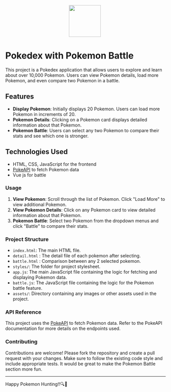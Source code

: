 <p align="center">
  <img src="https://github.com/Anmol-Baranwal/Cool-GIFs-For-GitHub/assets/74038190/7bb1e704-6026-48f9-8435-2f4d40101348" width="100" >&nbsp;
</p>

# Pokedex with Pokemon Battle

This project is a Pokedex application that allows users to explore and learn about over 10,000 Pokemon. Users can view Pokemon details, load more Pokemon, and even compare two Pokemon in a battle.

## Features

- **Display Pokemon**: Initially displays 20 Pokemon. Users can load more Pokemon in increments of 20.
- **Pokemon Details**: Clicking on a Pokemon card displays detailed information about that Pokemon.
- **Pokemon Battle**: Users can select any two Pokemon to compare their stats and see which one is stronger.

## Technologies Used

- HTML, CSS, JavaScript for the frontend
- [PokeAPI](https://pokeapi.co/) to fetch Pokemon data
- Vue js for battle

### Usage

1. **View Pokemon**: Scroll through the list of Pokemon. Click "Load More" to view additional Pokemon.
2. **View Pokemon Details**: Click on any Pokemon card to view detailed information about that Pokemon.
3. **Pokemon Battle**: Select two Pokemon from the dropdown menus and click "Battle" to compare their stats.

### Project Structure

- `index.html`: The main HTML file.
- `detail.html` : The detail file of each pokemon after selecting.
- `battle.html` : Comparison between any 2 selected pokemon.
- `styles/`: The folder for project stylesheet.
- `app.js`: The main JavaScript file containing the logic for fetching and displaying Pokemon data.
- `battle.js`: The JavaScript file containing the logic for the Pokemon battle feature.
- `assets/`: Directory containing any images or other assets used in the project.

### API Reference

This project uses the [PokeAPI](https://pokeapi.co/) to fetch Pokemon data. Refer to the PokeAPI documentation for more details on the endpoints used.

### Contributing

Contributions are welcome! Please fork the repository and create a pull request with your changes. Make sure to follow the existing code style and include appropriate tests. It would be great to make the Pokemon Battle section more fun.


---

Happy Pokemon Hunting!!🔍🧐


  


